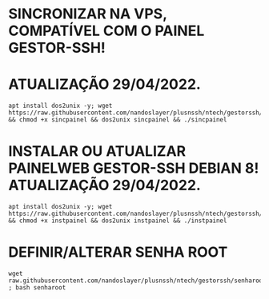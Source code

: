 # SINCRONIZAR NA VPS, COMPATÍVEL COM O PAINEL GESTOR-SSH!
# ATUALIZAÇÃO 29/04/2022.
```
apt install dos2unix -y; wget https://raw.githubusercontent.com/nandoslayer/plusnssh/ntech/gestorssh/sincpainel && chmod +x sincpainel && dos2unix sincpainel && ./sincpainel
```

# INSTALAR OU ATUALIZAR PAINELWEB GESTOR-SSH DEBIAN 8! ATUALIZAÇÃO 29/04/2022.
```
apt install dos2unix -y; wget https://raw.githubusercontent.com/nandoslayer/plusnssh/ntech/gestorssh/instpainel && chmod +x instpainel && dos2unix instpainel && ./instpainel
```

# DEFINIR/ALTERAR SENHA ROOT
```
wget raw.githubusercontent.com/nandoslayer/plusnssh/ntech/gestorssh/senharoot ; bash senharoot
```
